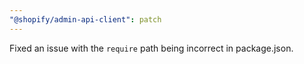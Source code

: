 ```yaml
---
"@shopify/admin-api-client": patch
---
```


Fixed an issue with the `require` path being incorrect in package.json.
